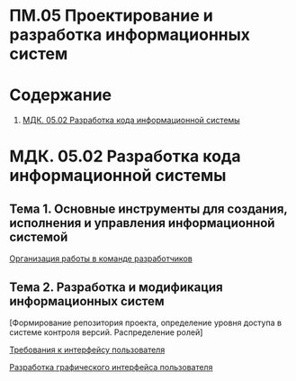 # ПM.05 Проектирование и разработка информационных систем

# Содержание
1. [МДК. 05.02 Разработка кода информационной системы](#МДК-0502-Разработка-кода-ИС)

# МДК. 05.02 Разработка кода информационной системы 
## Тема 1. Основные инструменты для создания, исполнения и управления информационной системой

[Организация работы в команде разработчиков](https://github.com/plyusninaEV/test/blob/main/Git.md)


## Тема 2. Разработка и модификация информационных систем

[Формирование репозитория проекта, определение уровня доступа в системе контроля версий. Распределение ролей]

[Требования к интерфейсу пользователя](https://github.com/plyusninaEV/PM05/blob/main/file/Interface_u.md)

[Разработка графического интерфейса пользователя](https://github.com/plyusninaEV/PM05/blob/main/file/GUI.md)
